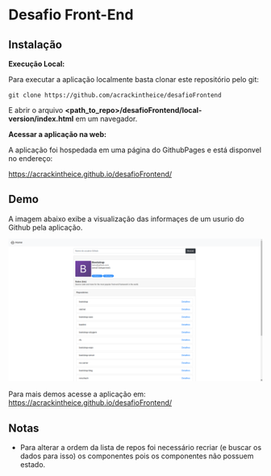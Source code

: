 # Desafio Front-End

## **Instalação** ##

**Execução Local:**  

Para executar a aplicação localmente basta clonar este repositório pelo git:
```
git clone https://github.com/acrackintheice/desafioFrontend
```
E abrir o arquivo **<path_to_repo>/desafioFrontend/local-version/index.html** em um navegador.

**Acessar a aplicação na web:**

A aplicação foi hospedada em uma página do GithubPages e está disponvel no endereço:

https://acrackintheice.github.io/desafioFrontend/

## **Demo** ##

A imagem abaixo exibe a visualização das informaçes de um usurio do Github pela aplicação.

![Demo Image](demo.png)

Para mais demos acesse a aplicação em: https://acrackintheice.github.io/desafioFrontend/

## **Notas** ##

* Para alterar a ordem da lista de repos foi necessário recriar (e buscar os dados para isso) os componentes pois os componentes não possuem estado.
